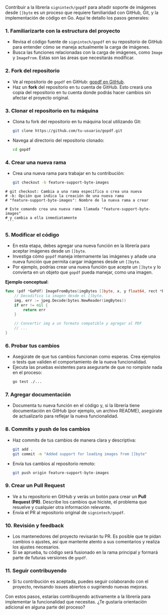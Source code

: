 Contribuir a la librería `signintech/gopdf` para añadir soporte de imágenes desde `[]byte` es un proceso que requiere familiaridad con GitHub, Git, y la implementación de código en Go. Aquí te detallo los pasos generales:

### 1. **Familiarizarte con la estructura del proyecto**
   - Revisa el código fuente de `signintech/gopdf` en su repositorio de GitHub para entender cómo se maneja actualmente la carga de imágenes.
   - Busca las funciones relacionadas con la carga de imágenes, como `Image` y `ImageFrom`. Estas son las áreas que necesitarás modificar.

### 2. **Fork del repositorio**
   - Ve al repositorio de `gopdf` en GitHub: [gopdf en GitHub](https://github.com/signintech/gopdf).
   - Haz un **fork** del repositorio en tu cuenta de GitHub. Esto creará una copia del repositorio en tu cuenta donde podrás hacer cambios sin afectar el proyecto original.

### 3. **Clonar el repositorio en tu máquina**
   - Clona tu fork del repositorio en tu máquina local utilizando Git:
     ```bash
     git clone https://github.com/tu-usuario/gopdf.git
     ```
   - Navega al directorio del repositorio clonado:
     ```bash
     cd gopdf
     ```

### 4. **Crear una nueva rama**
   - Crea una nueva rama para trabajar en tu contribución:
     ```bash
     git checkout -b feature-support-byte-images

    # git checkout: Cambia a una rama específica o crea una nueva
    # -b: Opción que indica la creación de una nueva rama
    # "feature-support-byte-images": Nombre de la nueva rama a crear
     
    # Este comando crea una nueva rama llamada "feature-support-byte-images"
    # y cambia a ella inmediatamente
     ```

### 5. **Modificar el código**
   - En esta etapa, debes agregar una nueva función en la librería para aceptar imágenes desde un `[]byte`.
   - Investiga cómo `gopdf` maneja internamente las imágenes y añade una nueva función que permita cargar imágenes desde un `[]byte`. 
   - Por ejemplo, podrías crear una nueva función que acepte un `[]byte` y lo convierta en un objeto que `gopdf` pueda manejar, como una imagen.

   **Ejemplo conceptual**:
   ```go
   func (pdf *GoPdf) ImageFromBytes(imgBytes []byte, x, y float64, rect *Rect) error {
       // Decodifica la imagen desde el []byte.
       img, err := jpeg.Decode(bytes.NewReader(imgBytes))
       if err != nil {
           return err
       }

       // Convertir img a un formato compatible y agregar al PDF
       // ...
   }
   ```

### 6. **Probar tus cambios**
   - Asegúrate de que tus cambios funcionan como esperas. Crea ejemplos o tests que validen el comportamiento de la nueva funcionalidad.
   - Ejecuta las pruebas existentes para asegurarte de que no rompiste nada en el proceso:
     ```bash
     go test ./...
     ```

### 7. **Agregar documentación**
   - Documenta tu nueva función en el código y, si la librería tiene documentación en GitHub (por ejemplo, un archivo README), asegúrate de actualizarlo para reflejar la nueva funcionalidad.

### 8. **Commits y push de los cambios**
   - Haz commits de tus cambios de manera clara y descriptiva:
     ```bash
     git add .
     git commit -m "Added support for loading images from []byte"
     ```
   - Envía tus cambios al repositorio remoto:
     ```bash
     git push origin feature-support-byte-images
     ```

### 9. **Crear un Pull Request**
   - Ve a tu repositorio en GitHub y verás un botón para crear un **Pull Request (PR)**. Describe los cambios que hiciste, el problema que resuelve y cualquier otra información relevante.
   - Envía el PR al repositorio original de `signintech/gopdf`.

### 10. **Revisión y feedback**
   - Los mantenedores del proyecto revisarán tu PR. Es posible que te pidan cambios o ajustes, así que mantente atento a sus comentarios y realiza los ajustes necesarios.
   - Si se aprueba, tu código será fusionado en la rama principal y formará parte de futuras versiones de `gopdf`.

### 11. **Seguir contribuyendo**
   - Si tu contribución es aceptada, puedes seguir colaborando con el proyecto, revisando issues abiertos o sugiriendo nuevas mejoras.

Con estos pasos, estarías contribuyendo activamente a la librería para implementar la funcionalidad que necesitas. ¿Te gustaría orientación adicional en alguna parte del proceso?